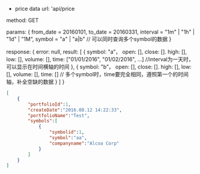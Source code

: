 * price data
url: 'api/price

method: GET

params:
{
    from_date = 20160101,
    to_date = 20160331,
    interval = "1m" | "1h" | "1d" | ”1M“,
    symbol = "a" | "a|b" // 可以同时查询多个symbol的数据
}

response:
{
    error: null,
    result: [
        {
            symbol: "a”，
            open: [],
            close: [].
            high: [],
            low: [],
            volume: [],
            time: ["01/01/2016", "01/02/2016", ...] //interval为一天时，可以显示在时间横轴的时间
        },
        {
            symbol: "b”，
            open: [],
            close: [].
            high: [],
            low: [],
            volume: [],
            time: [] // 多个symbol时，time要完全相同，遵照第一个的时间轴，补全空缺的数据
        }
    ]
}

```json
[
    {
        "portfolioId":1,
        "createDate":"2016.08.12 14:22:33",
        "portfolioName":"Test",
        "symbols":[
            {
                "symbolid":1,
                "symbol":"aa",
                "companyname":"Alcoa Corp"
            }
        ]
    }
]
```